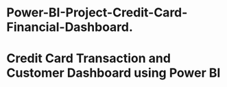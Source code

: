 # Power-BI-Project-Credit-Card-Financial-Dashboard.
# Credit Card Transaction and Customer Dashboard using Power BI
